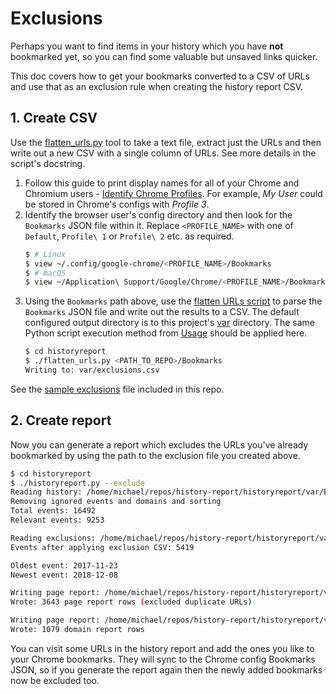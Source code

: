 # Exclusions

Perhaps you want to find items in your history which you have **not** bookmarked yet, so you can find some valuable but unsaved links quicker.

This doc covers how to get your bookmarks converted to a CSV of URLs and use that as an exclusion rule when creating the history report CSV.


## 1. Create CSV

Use the [flatten_urls.py](/tools/flatten_urls.py) tool to take a text file, extract just the URLs and then write out a new CSV with a single column of URLs. See more details in the script's docstring.

1. Follow this guide to print display names for all of your Chrome and Chromium users - [Identify Chrome Profiles](https://github.com/MichaelCurrin/url-manager/blob/master/docs/identify_chrome_profiles.md). For example, _My User_ could be stored in Chrome's configs with _Profile 3_.
2. Identify the browser user's config directory and then look for the `Bookmarks` JSON file within it. Replace `<PROFILE_NAME>` with one of `Default`, `Profile\ 1` or `Profile\ 2` etc. as required.
    ```bash
    $ # Linux
    $ view ~/.config/google-chrome/<PROFILE_NAME>/Bookmarks
    $ # macOS
    $ view ~/Application\ Support/Google/Chrome/<PROFILE_NAME>/Bookmarks
    ```
3. Using the `Bookmarks` path above, use the [flatten URLs script](/historyreport/flatten_urls.py) to parse the `Bookmarks` JSON file and write out the results to a CSV. The default configured output directory is to this project's [var](/historyreport/var) directory. The same Python script execution method from [Usage](usage.md#generate-reports) should be applied here.
    ```bash
    $ cd historyreport
    $ ./flatten_urls.py <PATH_TO_REPO>/Bookmarks
    Writing to: var/exclusions.csv
    ```

See the [sample exclusions](/historyreport/var/samples/exclusions.csv) file included in this repo.


## 2. Create report

Now you can generate a report which excludes the URLs you've already bookmarked by using the path to the exclusion file you created above.

```bash
$ cd historyreport
$ ./historyreport.py --exclude
Reading history: /home/michael/repos/history-report/historyreport/var/BrowserHistory.json
Removing ignored events and domains and sorting
Total events: 16492
Relevant events: 9253

Reading exclusions: /home/michael/repos/history-report/historyreport/var/exclusions.csv
Events after applying exclusion CSV: 5419

Oldest event: 2017-11-23
Newest event: 2018-12-08

Writing page report: /home/michael/repos/history-report/historyreport/var/page_report.csv
Wrote: 3643 page report rows (excluded duplicate URLs)

Writing page report: /home/michael/repos/history-report/historyreport/var/domain_report.csv
Wrote: 1079 domain report rows
```

You can visit some URLs in the history report and add the ones you like to your Chrome bookmarks. They will sync to the Chrome config Bookmarks JSON, so if you generate the report again then the newly added bookmarks now be excluded too.

